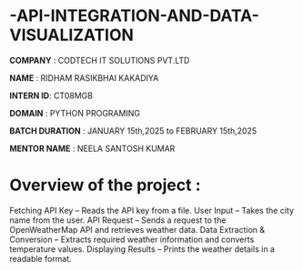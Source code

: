 # -API-INTEGRATION-AND-DATA-VISUALIZATION

**COMPANY** : CODTECH IT SOLUTIONS PVT.LTD

**NAME** : RIDHAM RASIKBHAI KAKADIYA

**INTERN ID**: CT08MGB

**DOMAIN** : PYTHON PROGRAMING

**BATCH DURATION** : JANUARY 15th,2025 to FEBRUARY 15th,2025

**MENTOR NAME** : NEELA SANTOSH KUMAR

# Overview of the project : 
Fetching API Key – Reads the API key from a file.
User Input – Takes the city name from the user.
API Request – Sends a request to the OpenWeatherMap API and retrieves weather data.
Data Extraction & Conversion – Extracts required weather information and converts temperature values.
Displaying Results – Prints the weather details in a readable format.

